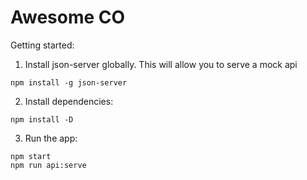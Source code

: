 # Awesome CO

Getting started:

1. Install json-server globally.  This will allow you to serve a mock api

```
npm install -g json-server
```

2. Install dependencies:

```
npm install -D
```

3. Run the app:

```
npm start
npm run api:serve
```
